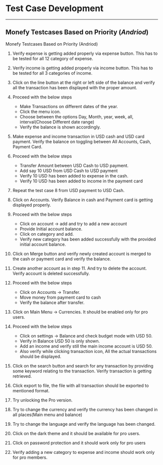 # Test Case Development
--------

## Monefy Testcases Based on Priority (_Andriod_)

Monefy Testcases Based on Priority (Andriod)

1. Verify expense is getting added properly via expense button. This has to be tested for all 12 category of expense.
2. Verify income is getting added properly via income button. This has to be tested for all 3 categories of income.
3. Click on the line button at the right or left side of the balance and verify all the transaction has been displayed with the proper amount.
4. Proceed with the below steps
    * Make Transactions on different dates of the year. 
    * Click the menu icon. 
    * Choose between the options Day, Month, year, week, all, interval(Choose Different date range)
    * Verify the balance is shown accordingly.
5. Make expense and income transaction in USD cash and USD card payment. Verify the balance on toggling between All Accounts, Cash, Payment Card.
6. Proceed with the below steps
    * Transfer Amount between USD Cash to USD payment.
    * Add say 10 USD from USD Cash to USD payment
    * Verify 10 USD has been added to expense in the cash.
    * Verify 10 USD has been added to income in the payment card
7. Repeat the test case 8 from USD payment to USD Cash.
8. Click on Accounts. Verify Balance in cash and Payment card is getting displayed properly.
9. Proceed with the below steps
    * Click on account -> add and try to add a new account
	* Provide Initial account balance.
	* Click on category and add.
	* Verify new category has been added successfully with the provided initial account balance.
10. Click on Merge button and verify newly created account is merged to the cash or payment card and verify the balance.
11. Create another account as in step 11. And try to delete the account. Verify account is deleted successfully.
	
12. Proceed with the below steps
    * Click on Accounts -> Transfer. 
	* Move money from payment card to cash 
	* Verify the balance after transfer.	
13. Click on Main Menu -> Currencies.  It should be enabled only for pro users.
14. Proceed with the below steps
    * Click on settings -> Balance and check budget mode with USD 50.
	* Verify in Balance USD 50 is only shown.
	* Add an income and verify still the main income account is USD 50. 
	* Also verify while clicking transaction icon, All the actual transactions should be displayed.
15.	Click on the search button and search for any transaction by providing some keyword relating to the transaction. Verify transaction is getting retrieved.
16. Click export to file, the file with all transaction should be exported to mentioned format.
17. Try unlocking the Pro version.
18. Try to change the currency and verify the currency has been changed in all places(Main menu and balance)
19. Try to change the language and verify the language has been changed.
20. Click on the dark theme and it should be available for pro users.
21. Click on password protection and it should work only for pro users
22. Verify adding a new category to expense and income should work only for pro members.